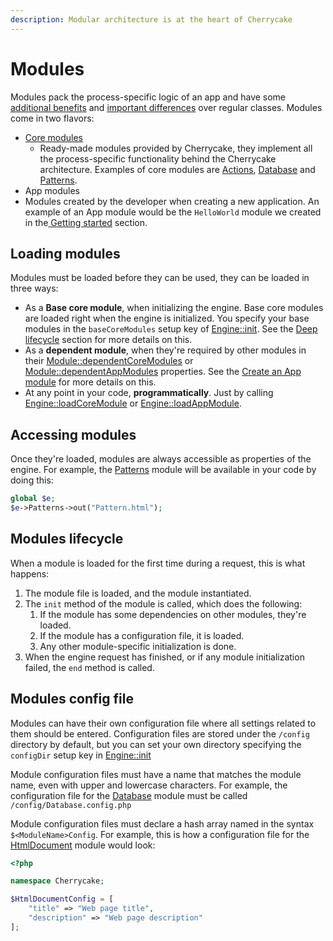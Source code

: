```yaml
---
description: Modular architecture is at the heart of Cherrycake
---
```


# Modules

Modules pack the process-specific logic of an app and have some [additional benefits](../../architecture/modules.md) and [important differences](../../architecture/classes.md#whats-the-difference-between-a-class-and-a-module) over regular classes. Modules come in two flavors:

* [Core modules](../../reference/core-modules/)
  * Ready-made modules provided by Cherrycake, they implement all the process-specific functionality behind the Cherrycake architecture. Examples of core modules are [Actions](../../reference/core-modules/actions.md), [Database](../../reference/core-modules/database.md) and [Patterns](../../reference/core-modules/patterns.md).
*  App modules
  * Modules created by the developer when creating a new application. An example of an App module would be the `HelloWorld` module we created in the[ Getting started](../getting-started/#the-hello-world-module) section.

## Loading modules

Modules must be loaded before they can be used, they can be loaded in three ways:

* As a **Base core module**, when initializing the engine. Base core modules are loaded right when the engine is initialized. You specify your base modules in the `baseCoreModules` setup key of [Engine::init](../../reference/core-classes/engine.md#init-appnamespace-setup). See the [Deep lifecycle](../../architecture/lifecycle/deep-lifecycle.md) section for more details on this.
* As a **dependent module**, when they're required by other modules in their [Module::dependentCoreModules](../../reference/core-classes/module.md#usddependentcherrycakemodules) or [Module::dependentAppModules](../../reference/core-classes/module.md#usddependentappmodules) properties. See the [Create an App module](create-an-app-module.md) for more details on this.
* At any point in your code, **programmatically**. Just by calling [Engine::loadCoreModule](../../reference/core-classes/engine.md#loadcoremodule-modulename-requiredbymodulename) or [Engine::loadAppModule](../../reference/core-classes/engine.md#loadappmodule-modulename-requiredbymodulename).

## Accessing modules

Once they're loaded, modules are always accessible as properties of the engine. For example, the [Patterns](../../reference/core-modules/patterns.md) module will be available in your code by doing this:

```php
global $e;
$e->Patterns->out("Pattern.html");
```

## Modules lifecycle

When a module is loaded for the first time during a request, this is what happens:

1. The module file is loaded, and the module instantiated.
2. The `init` method of the module is called, which does the following:
   1. If the module has some dependencies on other modules, they're loaded.
   2. If the module has a configuration file, it is loaded.
   3. Any other module-specific initialization is done.
3. When the engine request has finished, or if any module initialization failed, the `end` method is called.

## Modules config file

Modules can have their own configuration file where all settings related to them should be entered. Configuration files are stored under the `/config` directory by default, but you can set your own directory specifying the `configDir` setup key in [Engine::init](../../reference/core-classes/engine.md#init-appnamespace-setup)

Module configuration files must have a name that matches the module name, even with upper and lowercase characters. For example, the configuration file for the [Database](../../reference/core-modules/database.md) module must be called `/config/Database.config.php`

Module configuration files must declare a hash array named in the syntax `$<ModuleName>Config`. For example, this is how a configuration file for the [HtmlDocument](../../reference/core-modules/htmldocument.md) module would look:

```php
<?php

namespace Cherrycake;

$HtmlDocumentConfig = [
    "title" => "Web page title",
    "description" => "Web page description"
];
```

